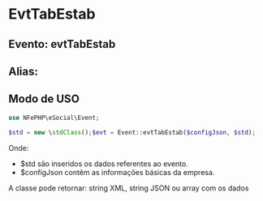 # EvtTabEstab

## Evento: evtTabEstab

## Alias: 


## Modo de USO

```php
use NFePHP\eSocial\Event;

$std = new \stdClass();$evt = Event::evtTabEstab($configJson, $std);
```

Onde:
- $std são inseridos os dados referentes ao evento.
- $configJson contêm as informações básicas da empresa.

A classe pode retornar: string XML, string JSON ou array com os dados
